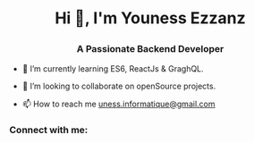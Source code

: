 # <p align="center">Hi 👋, I'm Youness Ezzanz</p>

### <p align="center">A Passionate Backend Developer</p>

 * 🌱 I’m currently learning ES6, ReactJs & GraghQL.

 * 👯 I’m looking to collaborate on openSource projects.

 * 📫 How to reach me uness.informatique@gmail.com

### **Connect with me:**

<!--
**unesxavi/unesxavi** is a ✨ _special_ ✨ repository because its `README.md` (this file) appears on your GitHub profile.

Here are some ideas to get you started:

- 🔭 I’m currently working on ...
- 🌱 I’m currently learning ...
- 👯 I’m looking to collaborate on ...
- 🤔 I’m looking for help with ...
- 💬 Ask me about ...
- 📫 How to reach me: ...
- 😄 Pronouns: ...
- ⚡ Fun fact: ...
-->
